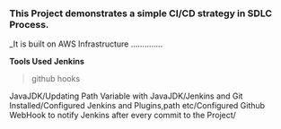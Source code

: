 ### This Project demonstrates a simple CI/CD strategy in SDLC Process.
_It is built on AWS Infrastructure ..............

**Tools Used**
**Jenkins**

> github hooks









JavaJDK/Updating Path Variable with JavaJDK/Jenkins and Git Installed/Configured Jenkins and Plugins,path etc/Configured Github WebHook to notify Jenkins after every commit to the Project/
